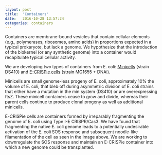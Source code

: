 ```yaml
---
layout: post
title:  "Containers"
date:   2016-10-28 13:57:24
categories: containers
---
```


Containers are membrane-bound vesicles that contain cellular elements (e.g., polymerases, ribosomes, amino acids) in proportions expected in a typical prokaryote, but lack a genome. We hypothesize that the introduction of the biokernel (or any synthetic genome) into a container would recapitulate typical cellular activity.

We are developing two types of containers from E. coli: [Minicells](http://buildacell.io/engineering/minicells/2016/10/28/containers/minicells.html) (strain DS410) and [E-CRISPie cells]() (strain MG1655 + DNAi).

Minicells are small genome-less progeny of E. coli, approximately 10% the volume of E. coli, that bleb off during asymmetric division of E. coli strains that either have a mutation in the min system (DS410) or are overexpressing ftsZ. These minicell containers cease to grow and divide, whereas their parent cells continue to produce clonal progeny as well as additional minicells.

E-CRISPie cells are containers formed by irreparably fragmenting the genome of E. coli using Type I-E CRISPR/Cas3. We have found that fragmenting the native E. coli genome leads to a potentially undesirable activation of the E. coli SOS response and subsequent noodle-like filamentation of the cell as seen in the image above. We are working to downregulate the SOS response and maintain an E-CRISPie container into which a new genome could be transplanted.


[^1]: Footnote one
